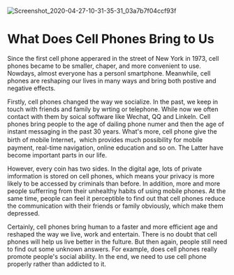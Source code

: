 ![Screenshot_2020-04-27-10-31-35-31_03a7b7f04ccf93f](D:%5CQQ%E4%B8%8B%E8%BD%BD%5CMobileFile%5CScreenshot_2020-04-27-10-31-35-31_03a7b7f04ccf93f.png)

# What Does Cell Phones Bring to Us

Since the first cell phone apperared in the street of New York in 1973, cell phones became to be smaller, chaper, and more convenient to use. Nowdays, almost everyone has a personl smartphone. Meanwhile, cell phones are reshaping our lives in many ways and bring both postive and negative effects.

Firstly, cell phones changed the way we socialize. In the past, we keep in touch with friends and family by wrting or telephone. While now we often contact with them by soical software like Wechat, QQ and Linkeln. Cell phones bring people to the age of dailing phone numer and then the age of instant messaging in the past 30 years. What's more, cell phone give the birth of mobile Internet，which provides much possibility for mobile payment, real-time navigation, online education and so on. The Latter have become important parts in our life. 

However, every coin has two sides. In the digital age, lots of private imformation is stored on cell phones, which means your privacy is more likely to be accessed by criminals than before. In addition, more and more people sufferring from their unhealthy habits of using mobile phones. At the same time, people can feel it perceptible to find out that cell phones reduce the communication with their friends or family obviously, which make them depressed.

Certainly, cell phones bring human to a faster and more efficient age and reshaped the way we live, work and entertain. There is no doubt that cell phones will help us live better in the fulture. But then again, people still need to find out some unknown answers. For example, does cell phones really promote people's social ability. In the end, we need to use cell phone properly rather than addicted to it.

